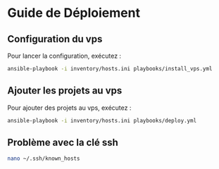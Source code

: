 # Guide de Déploiement

## Configuration du vps

Pour lancer la configuration, exécutez :

```sh
ansible-playbook -i inventory/hosts.ini playbooks/install_vps.yml
```

## Ajouter les projets au vps

Pour ajouter des projets au vps, exécutez :

```sh
ansible-playbook -i inventory/hosts.ini playbooks/deploy.yml
```

## Problème avec la clé ssh

```sh
nano ~/.ssh/known_hosts  
```